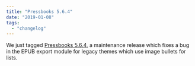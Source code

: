 ```yaml
---
title: "Pressbooks 5.6.4"
date: "2019-01-08"
tags: 
  - "changelog"
---
```


We just tagged [Pressbooks 5.6.4](https://github.com/pressbooks/pressbooks/releases/5.6.4), a maintenance release which fixes a bug in the EPUB export module for legacy themes which use image bullets for lists.
